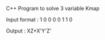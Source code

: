 C++ Program to solve 3 variable Kmap

Input format : 1 0 0 0
               0 1 1 0
               
               
Output : XZ+X'Y'Z'
